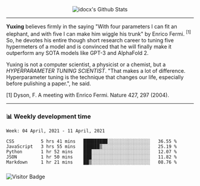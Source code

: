 <div align="center">
    <img align="center" src="https://github-readme-stats.vercel.app/api?username=idocx&show_icons=true&count_private=true&hide_border=true" alt="idocx's Github Stats"></img>
</div>

---

**Yuxing** believes firmly in the saying "With four parameters I can fit an elephant, and with five I can make him wiggle his trunk" by Enrico Fermi. <sup>[1]</sup> So, he devotes his entire though short research career to tuning five hypermeters of a model and is convinced that he will finally make it outperform any SOTA models like GPT-3 and AlphaFold 2.

Yuxing is not a computer scientist, a physicist or a chemist, but a *HYPERPARAMETER TUNING SCIENTIST*. "That makes a lot of difference. Hyperparameter tuning is the technique that changes our life, especially before pulishing a paper.", he said.

[1] Dyson, F. A meeting with Enrico Fermi. Nature 427, 297 (2004).


---

### 📊 Weekly development time
<!--START_SECTION:waka-->
```text
Week: 04 April, 2021 - 11 April, 2021

CSS          5 hrs 41 mins   █████████░░░░░░░░░░░░░░░░   36.55 % 
JavaScript   3 hrs 55 mins   ██████▒░░░░░░░░░░░░░░░░░░   25.19 % 
Python       1 hr 52 mins    ███░░░░░░░░░░░░░░░░░░░░░░   12.07 % 
JSON         1 hr 50 mins    ███░░░░░░░░░░░░░░░░░░░░░░   11.82 % 
Markdown     1 hr 21 mins    ██▒░░░░░░░░░░░░░░░░░░░░░░   08.76 % 
```
<!--END_SECTION:waka-->

### 

![Visitor Badge](https://visitor-badge.laobi.icu/badge?page_id=idocx.idocx)